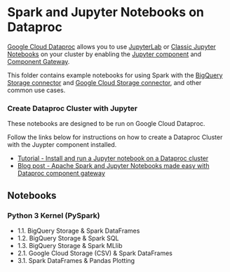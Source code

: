# Spark and Jupyter Notebooks on Dataproc

[Google Cloud Dataproc](https://cloud.google.com/dataproc) allows you to use [JupyterLab](https://jupyterlab.readthedocs.io/en/stable/) or [Classic Jupyter Notebooks](https://jupyter-notebook.readthedocs.io/en/stable/) on your cluster by enabling the [Jupyter component](https://cloud.google.com/dataproc/docs/concepts/components/jupyter) and [Component Gateway](https://cloud.google.com/dataproc/docs/concepts/accessing/dataproc-gateways). 

This folder contains example notebooks for using Spark with the [BigQuery Storage connector](https://cloud.google.com/dataproc/docs/concepts/connectors/bigquery) and [Google Cloud Storage connector](https://cloud.google.com/dataproc/docs/concepts/connectors/cloud-storage), and other common use cases.

### Create Dataproc Cluster with Jupyter

These notebooks are designed to be run on Google Cloud Dataproc.

Follow the links below for instructions on how to create a Dataproc Cluster with the Juypter component installed.

* [Tutorial - Install and run a Jupyter notebook on a Dataproc cluster](https://cloud.google.com/dataproc/docs/tutorials/jupyter-notebook)
* [Blog post - Apache Spark and Jupyter Notebooks made easy with Dataproc component gateway](https://medium.com/google-cloud/apache-spark-and-jupyter-notebooks-made-easy-with-dataproc-component-gateway-fa91d48d6a5a)

## Notebooks

### Python 3 Kernel (PySpark)

* 1.1. BigQuery Storage & Spark DataFrames
* 1.2. BigQuery Storage & Spark SQL
* 1.3. BigQuery Storage & Spark MLlib
* 2.1. Google Cloud Storage (CSV) & Spark DataFrames
* 3.1. Spark DataFrames & Pandas Plotting


